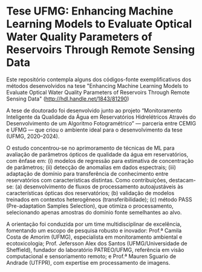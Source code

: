 # Tese UFMG: Enhancing Machine Learning Models to Evaluate Optical Water Quality Parameters of Reservoirs Through Remote Sensing Data
Este repositório contempla alguns dos códigos-fonte exemplificativos dos métodos desenvolvidos na tese  "Enhancing Machine Learning Models to Evaluate Optical Water Quality Parameters of Reservoirs Through Remote Sensing Data" (http://hdl.handle.net/1843/81290)

A tese de doutorado foi desenvolvido junto ao projeto “Monitoramento Inteligente da Qualidade da Água em Reservatórios Hidrelétricos Através do Desenvolvimento de um Algoritmo Fotogramétrico” — parceria entre CEMIG e UFMG — que criou o ambiente ideal para o desenvolvimento da tese (UFMG, 2020–2024).

O estudo concentrou-se no aprimoramento de técnicas de ML para avaliação de parâmetros ópticos de qualidade da água em reservatórios, com ênfase em: (i) modelos de regressão para estimativa de concentração de parâmetros; (ii) detecção de anomalias em dados espectrais; (iii) adaptação de domínio para transferência de conhecimento entre reservatórios com características distintas. Como contribuições, destacam-se: (a) desenvolvimento de fluxos de processamento autoajustáveis às características ópticas dos reservatórios; (b) validação de modelos treinados em contextos heterogêneos (transferibilidade); (c) método PASS (Pre-adaptation Samples Selection), que otimiza o processamento, selecionando apenas amostras do domínio fonte semelhantes ao alvo.

A orientação foi conduzida por um time multidisciplinar de excelência, fomentando um escopo de pesquisa robusto e inovador: Prof.ª Camila Costa de Amorim (UFMG), especialista em monitoramento ambiental e ecotoxicologia; Prof. Jefersson Alex dos Santos (UFMG/Universidade de Sheffield), fundador do laboratório PATREO/UFMG, referência em visão computacional e sensoriamento remoto; e Prof.ª Mauren Sguario de Andrade (UTFPR), com expertise em processamento de imagens. 

